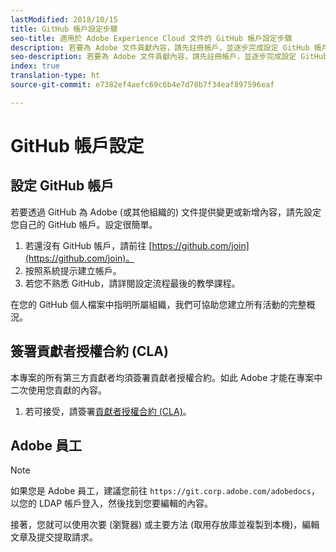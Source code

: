```yaml
---
lastModified: 2018/10/15
title: GitHub 帳戶設定步驟
seo-title: 適用於 Adobe Experience Cloud 文件的 GitHub 帳戶設定步驟
description: 若要為 Adobe 文件貢獻內容，請先註冊帳戶，並逐步完成設定 GitHub 帳戶的流程。
seo-description: 若要為 Adobe 文件貢獻內容，請先註冊帳戶，並逐步完成設定 GitHub 帳戶的流程。
index: true
translation-type: ht
source-git-commit: e7382ef4aefc69c6b4e7d78b7f34eaf897596eaf

---
```



# GitHub 帳戶設定

## 設定 GitHub 帳戶

若要透過 GitHub 為 Adobe (或其他組織的) 文件提供變更或新增內容，請先設定您自己的 GitHub 帳戶。設定很簡單。

1. 若還沒有 GitHub 帳戶，請前往 [https://github.com/join](https://github.com/join)。
1. 按照系統提示建立帳戶。
1. 若您不熟悉 GitHub，請詳閱設定流程最後的教學課程。

在您的 GitHub 個人檔案中指明所屬組織，我們可協助您建立所有活動的完整概況。

## 簽署貢獻者授權合約 (CLA)

本專案的所有第三方貢獻者均須簽署貢獻者授權合約。如此 Adobe 才能在專案中二次使用您貢獻的內容。

1. 若可接受，請簽署[貢獻者授權合約 (CLA)](http://opensource.adobe.com/cla.html)。

## Adobe 員工

>[!NOTE]
>
>如果您是 Adobe 員工，建議您前往 `https://git.corp.adobe.com/adobedocs`，以您的 LDAP 帳戶登入，然後找到您要編輯的內容。
>
>接著，您就可以使用次要 (瀏覽器) 或主要方法 (取用存放庫並複製到本機)，編輯文章及提交提取請求。
